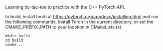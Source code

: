 Learning tic-tac-toe to practice with the C++ PyTorch API. 

to build, install torch at https://pytorch.org/cppdocs/installing.html and run the following commands. Install Torch in the current directory, or set the CMAKE_PREFIX_PATH to your location in CMakeLists.txt.
```
mkdir build
cd build
cmake ..
```

